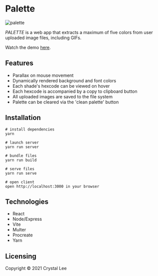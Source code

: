 # Palette
![palette](https://user-images.githubusercontent.com/52181740/138830927-3827056c-3ff1-4b33-b1ab-8de367379c15.gif)

*PALETTE* is a web app that extracts a maximum of five colors from user uploaded image files, including GIFs. 

Watch the demo [here]().

## Features
- Parallax on mouse movement
- Dynamically rendered background and font colors
- Each shade's hexcode can be viewed on hover
- Each hexcode is accompanied by a copy to clipboard button
- All uploaded images are saved to the file system
- Palette can be cleared via the 'clean palette' button

## Installation
```
# install dependencies
yarn

# launch server
yarn run server

# bundle files
yarn run build

# serve files
yarn run serve

# open client
open http://localhost:3000 in your browser
```

## Technologies
- React
- Node/Express
- Vite
- Multer
- Procreate
- Yarn

## Licensing
Copyright © 2021 Crystal Lee
